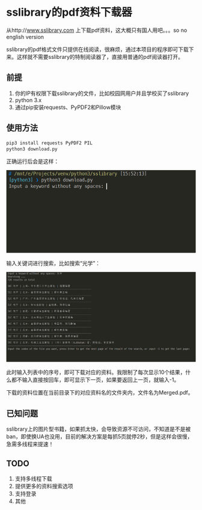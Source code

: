 # sslibrary的pdf资料下载器
从http://www.sslibrary.com 上下载pdf资料，这大概只有国人用吧。。。so no english version

sslibrary的pdf格式文件只提供在线阅读，很麻烦，通过本项目的程序即可下载下来。这样就不需要sslibrary的特制阅读器了，直接用普通的pdf阅读器打开。

## 前提

1. 你的IP有权限下载sslibrary的文件，比如校园网用户并且学校买了sslibrary
2. python 3.x
3. 通过pip安装requests、PyPDF2和Pillow模块

## 使用方法

```bash
pip3 install requests PyPDF2 PIL
python3 download.py
```

正确运行后会是这样：

![](./readme/1.png)

输入关键词进行搜索，比如搜索“光学”：

![](./readme/2.png)

此时输入列表中的序号，即可下载对应的资料。我限制了每次显示10个结果，什么都不输入直接按回车，即可显示下一页，如果要返回上一页，就输入-1。

下载的资料位置在当前目录下的对应资料名的文件夹内，文件名为Merged.pdf。

## 已知问题

sslibrary上的图片型书籍，如果抓太快，会导致资源不可访问，不知道是不是被ban，即使换UA也没用，目前的解决方案是每抓5页就停2秒，但是这样会很慢，急需多线程来提速！

## TODO

1. 支持多线程下载
2. 提供更多的资料搜索选项
3. 支持登录
4. 其他
